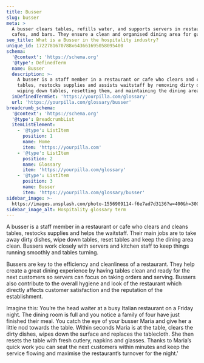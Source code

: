 ```yaml
---
title: Busser
slug: busser
meta: >
  A busser clears tables, refills water, and supports servers in restaurants,
  cafes, and bars. They ensure a clean and organised dining area for guests.
seo_title: What is a Busser in the hospitality industry?
unique_id: 1722781670788x643661695058095400
schema:
  '@context': 'https://schema.org'
  '@type': DefinedTerm
  name: Busser
  description: >-
    A busser is a staff member in a restaurant or cafe who clears and cleans
    tables, restocks supplies and assists waitstaff by removing dirty dishes,
    wiping down tables, resetting them, and maintaining the dining area.
  inDefinedTermSet: 'https://yourpilla.com/glossary'
  url: 'https://yourpilla.com/glossary/busser'
breadcrumb_schema:
  '@context': 'https://schema.org'
  '@type': BreadcrumbList
  itemListElement:
    - '@type': ListItem
      position: 1
      name: Home
      item: 'https://yourpilla.com'
    - '@type': ListItem
      position: 2
      name: Glossary
      item: 'https://yourpilla.com/glossary'
    - '@type': ListItem
      position: 3
      name: Busser
      item: 'https://yourpilla.com/glossary/busser'
sidebar_image: >-
  https://images.unsplash.com/photo-1556909114-f6e7ad7d3136?w=400&h=300&fit=crop&auto=format
sidebar_image_alt: Hospitality glossary term
---
```

A busser is a staff member in a restaurant or cafe who clears and cleans tables, restocks supplies and helps the waitstaff. Their main jobs are to take away dirty dishes, wipe down tables, reset tables and keep the dining area clean. Bussers work closely with servers and kitchen staff to keep things running smoothly and tables turning.

Bussers are key to the efficiency and cleanliness of a restaurant. They help create a great dining experience by having tables clean and ready for the next customers so servers can focus on taking orders and serving. Bussers also contribute to the overall hygiene and look of the restaurant which directly affects customer satisfaction and the reputation of the establishment.

Imagine this: You’re the head waiter at a busy Italian restaurant on a Friday night. The dining room is full and you notice a family of four have just finished their meal. You catch the eye of your busser Maria and give her a little nod towards the table. Within seconds Maria is at the table, clears the dirty dishes, wipes down the surface and replaces the tablecloth. She then resets the table with fresh cutlery, napkins and glasses. Thanks to Maria’s quick work you can seat the next customers within minutes and keep the service flowing and maximise the restaurant’s turnover for the night.'
